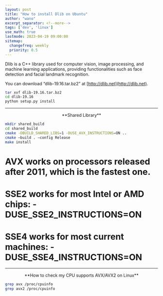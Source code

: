```yaml
---
layout: post
title: "How to install Dlib on Ubuntu"
author: "wano"
excerpt_separator: <!--more-->
tags: ['dev', 'linux']
use_math: true
lastmode: 2023-04-19 09:00:00
sitemap:
  changefreq: weekly
  priority: 0.5
---
```


Dlib is a C++ library used for computer vision, image processing, and machine learning applications, providing functionalities such as face detection and facial landmark recognition.<!--more-->

You can download “dlib-19.16.tar.bz2” at [http://dlib.net](http://dlib.net).

```bash
tar xvf dlib-19.16.tar.bz2
cd dlib-19.16
python setup.py install
```

---
<p style="text-align: center;">**Shared Library**</p>

```bash
mkdir shared_build
cd shared_build
cmake -DBUILD_SHARED_LIBS=1 -DUSE_AVX_INSTRUCTIONS=ON ..
cmake –build . –config Release
make install
```

# AVX works on processors released after 2011, which is the fastest one.
# SSE2 works for most Intel or AMD chips: -DUSE_SSE2_INSTRUCTIONS=ON
# SSE4 works for most current machines: -DUSE_SSE4_INSTRUCTIONS=ON

---
<p style="text-align: center;">**How to check my CPU supports AVX/AVX2 on Linux**</p>

```bash
grep avx /proc/cpuinfo
grep avx2 /proc/cpuinfo
```

